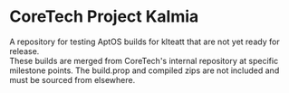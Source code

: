 # CoreTech Project Kalmia
A repository for testing AptOS builds for klteatt that are not yet ready for release.  
These builds are merged from CoreTech's internal repository at specific milestone points. The build.prop and compiled zips are not included and must be sourced from elsewhere.
